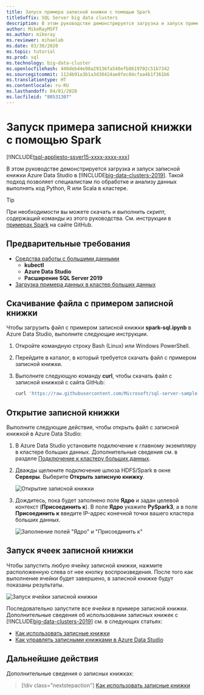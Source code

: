 ```yaml
---
title: Запуск примера записной книжки с помощью Spark
titleSuffix: SQL Server big data clusters
description: В этом руководстве демонстрируется загрузка и запуск примера записной книжки в [!INCLUDE[big-data-clusters-2019](../includes/ssbigdataclusters-ver15.md)].
author: MikeRayMSFT
ms.author: mikeray
ms.reviewer: mihaelab
ms.date: 03/30/2020
ms.topic: tutorial
ms.prod: sql
ms.technology: big-data-cluster
ms.openlocfilehash: 440deb44e98a29136fa540efb8619702c51b7342
ms.sourcegitcommit: 1124b91a3b1a3d30424ae0fec04cfaa4b1f361b6
ms.translationtype: HT
ms.contentlocale: ru-RU
ms.lasthandoff: 04/01/2020
ms.locfileid: "80531307"
---
```

# <a name="run-a-sample-notebook-using-spark"></a>Запуск примера записной книжки с помощью Spark

[!INCLUDE[tsql-appliesto-ssver15-xxxx-xxxx-xxx](../includes/tsql-appliesto-ssver15-xxxx-xxxx-xxx.md)]

В этом руководстве демонстрируется загрузка и запуск записной книжки Azure Data Studio в [!INCLUDE[big-data-clusters-2019](../includes/ssbigdataclusters-ver15.md)]. Такой подход позволяет специалистам по обработке и анализу данных выполнять код Python, R или Scala в кластере.

> [!TIP]
> При необходимости вы можете скачать и выполнить скрипт, содержащий команды из этого руководства. См. инструкции в [примерах Spark](https://github.com/Microsoft/sql-server-samples/tree/master/samples/features/sql-big-data-cluster/spark) на сайте GitHub.

## <a name="prerequisites"></a><a id="prereqs"></a> Предварительные требования

- [Средства работы с большими данными](deploy-big-data-tools.md)
   - **kubectl**
   - **Azure Data Studio**
   - **Расширение SQL Server 2019**
- [Загрузка примера данных в кластер больших данных](tutorial-load-sample-data.md)

## <a name="download-the-sample-notebook-file"></a>Скачивание файла с примером записной книжки

Чтобы загрузить файл с примером записной книжки **spark-sql.ipynb** в Azure Data Studio, выполните следующие инструкции.

1. Откройте командную строку Bash (Linux) или Windows PowerShell.

1. Перейдите в каталог, в который требуется скачать файл с примером записной книжки.

1. Выполните следующую команду **curl**, чтобы скачать файл с записной книжкой с сайта GitHub:

   ```bash
   curl 'https://raw.githubusercontent.com/Microsoft/sql-server-samples/master/samples/features/sql-big-data-cluster/spark/data-loading/transform-csv-files.ipynb' -o transform-csv-files.ipynb
   ```

## <a name="open-the-notebook"></a>Открытие записной книжки

Выполните следующие действия, чтобы открыть файл с записной книжкой в Azure Data Studio:

1. В Azure Data Studio установите подключение к главному экземпляру в кластере больших данных. Дополнительные сведения см. в разделе [Подключение к кластеру больших данных](connect-to-big-data-cluster.md).

1. Дважды щелкните подключение шлюза HDFS/Spark в окне **Серверы**. Выберите **Открыть записную книжку**.

   ![Открытие записной книжки](media/notebook-tutorial-spark/azure-data-studio-open-notebook.png)

1. Дождитесь, пока будет заполнено поле **Ядро** и задан целевой контекст (**Присоединить к**). В поле **Ядро** укажите **PySpark3**, а в поле **Присоединить к** введите IP-адрес конечной точки вашего кластера больших данных.

   ![Заполнение полей "Ядро" и "Присоединить к"](media/notebook-tutorial-spark/set-kernel-and-attach-to.png)

## <a name="run-the-notebook-cells"></a>Запуск ячеек записной книжки

Чтобы запустить любую ячейку записной книжки, нажмите расположенную слева от нее кнопку воспроизведения. После того как выполнение ячейки будет завершено, в записной книжке будут показаны результаты.

![Запуск ячейки записной книжки](media/notebook-tutorial-spark/run-notebook-cell.png)

Последовательно запустите все ячейки в примере записной книжки. Дополнительные сведения об использовании записных книжек с [!INCLUDE[big-data-clusters-2019](../includes/ssbigdataclusters-ss-nover.md)] см. в следующих статьях:

- [Как использовать записные книжки](../azure-data-studio/notebooks-guidance.md)
- [Как управлять записными книжками в Azure Data Studio](notebooks-manage-bdc.md)

## <a name="next-steps"></a>Дальнейшие действия

Дополнительные сведения о записных книжках:
> [!div class="nextstepaction"]
> [Как использовать записные книжки](../azure-data-studio/notebooks-guidance.md)
